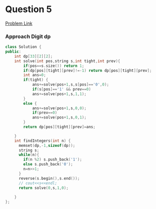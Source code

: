 
# Question 5
[Problem Link ](https://leetcode.com/problems/non-negative-integers-without-consecutive-ones/)

### Approach   Digit dp 

```cpp
class Solution {
public:
    int dp[33][2][2];
    int solve(int pos,string s,int tight,int prev){
        if(pos==s.size()) return 1;
        if(dp[pos][tight][prev]!=-1) return dp[pos][tight][prev];
        int ans=0;
        if(tight) {
            ans+=solve(pos+1,s,s[pos]=='0',0);
            if(s[pos]=='1' && prev==0)
            ans+=solve(pos+1,s,1,1);
        }
        else {
            ans+=solve(pos+1,s,0,0);
            if(prev==0)
            ans+=solve(pos+1,s,0,1);
        }
        return dp[pos][tight][prev]=ans;

    }
    int findIntegers(int n) {
      memset(dp,-1,sizeof(dp));
      string s;
      while(n){
        if(n %2) s.push_back('1');
        else s.push_back('0');
        n=n>>1;
      }
      reverse(s.begin(),s.end());
      // cout<<s<<endl;
      return solve(0,s,1,0);
        
    }
};
```
